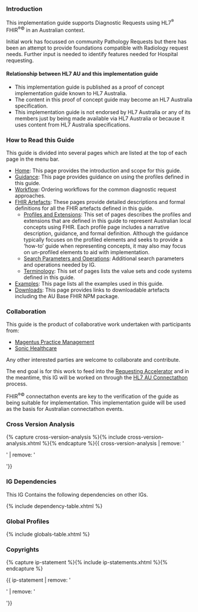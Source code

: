 ### Introduction
This implementation guide supports Diagnostic Requests using HL7<sup>&reg;</sup> FHIR<sup>&reg;&copy;</sup> in an Australian context.

Initial work has focussed on community Pathology Requests but there has been an attempt to provide foundations compatible with Radiology request needs.  Further input is needed to identify features needed for Hospital requesting.

#### Relationship between HL7 AU and this implementation guide
* This implementation guide is published as a proof of concept implementation guide known to HL7 Australia.
* The content in this proof of concept guide may become an HL7 Australia specification.   
* This implementation guide is not endorsed by HL7 Australia or any of its members just by being made available via HL7 Australia or because it uses content from HL7 Australia specifications.

### How to Read this Guide

This guide is divided into several pages which are listed at the top of each page in the menu bar.

- [Home](index.html): This page provides the introduction and scope for this guide.
- [Guidance](guidance.html): This page provides guidance on using the profiles defined in this guide.
- [Workflow](workflow.html): Ordering workflows for the common diagnostic request approaches.
- [FHIR Artefacts](artifacts.html): These pages provide detailed descriptions and formal definitions for all the FHIR artefacts defined in this guide.
  - [Profiles and Extensions](profiles-and-extensions.html): This set of pages describes the profiles and extensions that are defined in this guide to represent Australian local concepts using FHIR. Each profile page includes a narrative description, guidance, and formal definition. Although the guidance typically focuses on the profiled elements and seeks to provide a ‘how-to’ guide when representing concepts, it may also may focus on un-profiled elements to aid with implementation.
  - [Search Parameters and Operations](search-parameters-and-operations.html): Additional search parameters and operations needed by IG.
  - [Terminology](terminology.html): This set of pages lists the value sets and code systems defined in this guide.
- [Examples](examples.html): This page lists all the examples used in this guide.
- [Downloads](downloads.html): This page provides links to downloadable artefacts including the AU Base FHIR NPM package.


### Collaboration
This guide is the product of collaborative work undertaken with participants from:

* [Magentus Practice Management](https://www.magentus.com/practice-management)
* [Sonic Healthcare](http://https://www.sonichealthcare.com/)

Any other interested parties are welcome to collaborate and contribute.

The end goal is for this work to feed into the [Requesting Accelerator](https://confluence.csiro.au/display/FHIR/AU+Core+and+AU+eRequesting+FHIR+Accelerator) and in the meantime, this IG will be worked on through the [HL7 AU Connectathon](https://confluence.hl7.org/display/HA/HL7+Australia+Connectathons) process.

FHIR<sup>&reg;&copy;</sup> connectathon events are key to the verification of the guide as being suitable for 
implementation. This implementation guide will be used as the basis for Australian connectathon events.

### Cross Version Analysis

{% capture cross-version-analysis %}{% include cross-version-analysis.xhtml %}{% endcapture %}{{ cross-version-analysis | remove: '<p>' | remove: '</p>'}}

### IG Dependencies

This IG Contains the following dependencies on other IGs.

{% include dependency-table.xhtml %}

### Global Profiles

{% include globals-table.xhtml %}

### Copyrights

{% capture ip-statement %}{% include ip-statements.xhtml %}{% endcapture %}

{{ ip-statement | remove: '<p>' | remove: '</p>'}}

